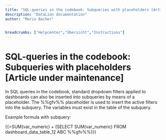 ```yaml
---
title: "SQL-queries in the codebook: Subqueries with placeholders [Article under maintenance]"
description: "DataLion documentation"
author: "Mario Bacher"


breadcrumbs: ["Helpcenter","Übersicht","Instructions"]
---
```


# SQL-queries in the codebook: Subqueries with placeholders [Article under maintenance]

In SQL queries in the codebook, standard dropdown filters applied to dashboards can also be inserted into subqueries by means of a placeholder. The %%gfv%% placeholder is used to insert the active filters into the subquery. The variables must exist in the table of the subquery.

Example formula with subquery:

{{=SUM(var\_numeric) + (SELECT SUM(var\_numeric) FROM dashboard\_data\_table\_12 ABC %%gfv%%)}}
